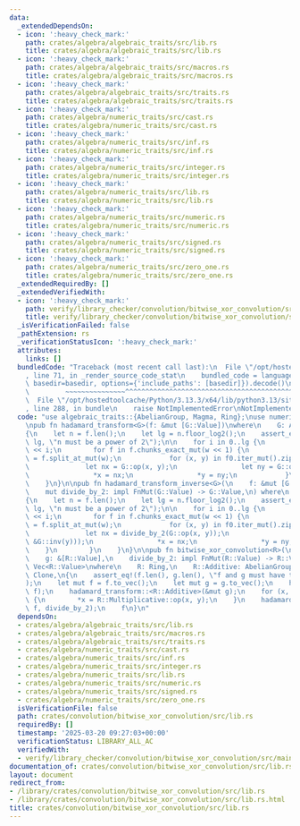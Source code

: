 ```yaml
---
data:
  _extendedDependsOn:
  - icon: ':heavy_check_mark:'
    path: crates/algebra/algebraic_traits/src/lib.rs
    title: crates/algebra/algebraic_traits/src/lib.rs
  - icon: ':heavy_check_mark:'
    path: crates/algebra/algebraic_traits/src/macros.rs
    title: crates/algebra/algebraic_traits/src/macros.rs
  - icon: ':heavy_check_mark:'
    path: crates/algebra/algebraic_traits/src/traits.rs
    title: crates/algebra/algebraic_traits/src/traits.rs
  - icon: ':heavy_check_mark:'
    path: crates/algebra/numeric_traits/src/cast.rs
    title: crates/algebra/numeric_traits/src/cast.rs
  - icon: ':heavy_check_mark:'
    path: crates/algebra/numeric_traits/src/inf.rs
    title: crates/algebra/numeric_traits/src/inf.rs
  - icon: ':heavy_check_mark:'
    path: crates/algebra/numeric_traits/src/integer.rs
    title: crates/algebra/numeric_traits/src/integer.rs
  - icon: ':heavy_check_mark:'
    path: crates/algebra/numeric_traits/src/lib.rs
    title: crates/algebra/numeric_traits/src/lib.rs
  - icon: ':heavy_check_mark:'
    path: crates/algebra/numeric_traits/src/numeric.rs
    title: crates/algebra/numeric_traits/src/numeric.rs
  - icon: ':heavy_check_mark:'
    path: crates/algebra/numeric_traits/src/signed.rs
    title: crates/algebra/numeric_traits/src/signed.rs
  - icon: ':heavy_check_mark:'
    path: crates/algebra/numeric_traits/src/zero_one.rs
    title: crates/algebra/numeric_traits/src/zero_one.rs
  _extendedRequiredBy: []
  _extendedVerifiedWith:
  - icon: ':heavy_check_mark:'
    path: verify/library_checker/convolution/bitwise_xor_convolution/src/main.rs
    title: verify/library_checker/convolution/bitwise_xor_convolution/src/main.rs
  _isVerificationFailed: false
  _pathExtension: rs
  _verificationStatusIcon: ':heavy_check_mark:'
  attributes:
    links: []
  bundledCode: "Traceback (most recent call last):\n  File \"/opt/hostedtoolcache/Python/3.13.3/x64/lib/python3.13/site-packages/onlinejudge_verify/documentation/build.py\"\
    , line 71, in _render_source_code_stat\n    bundled_code = language.bundle(stat.path,\
    \ basedir=basedir, options={'include_paths': [basedir]}).decode()\n          \
    \         ~~~~~~~~~~~~~~~^^^^^^^^^^^^^^^^^^^^^^^^^^^^^^^^^^^^^^^^^^^^^^^^^^^^^^^^^^^^^^^^^^\n\
    \  File \"/opt/hostedtoolcache/Python/3.13.3/x64/lib/python3.13/site-packages/onlinejudge_verify/languages/rust.py\"\
    , line 288, in bundle\n    raise NotImplementedError\nNotImplementedError\n"
  code: "use algebraic_traits::{AbelianGroup, Magma, Ring};\nuse numeric_traits::Integer;\n\
    \npub fn hadamard_transform<G>(f: &mut [G::Value])\nwhere\n    G: AbelianGroup,\n\
    {\n    let n = f.len();\n    let lg = n.floor_log2();\n    assert_eq!(n, 1 <<\
    \ lg, \"n must be a power of 2\");\n\n    for i in 0..lg {\n        let w = 1\
    \ << i;\n        for f in f.chunks_exact_mut(w << 1) {\n            let (f0, f1)\
    \ = f.split_at_mut(w);\n            for (x, y) in f0.iter_mut().zip(f1) {\n  \
    \              let nx = G::op(x, y);\n                let ny = G::op(x, &G::inv(y));\n\
    \                *x = nx;\n                *y = ny;\n            }\n        }\n\
    \    }\n}\n\npub fn hadamard_transform_inverse<G>(\n    f: &mut [G::Value],\n\
    \    mut divide_by_2: impl FnMut(G::Value) -> G::Value,\n) where\n    G: AbelianGroup,\n\
    {\n    let n = f.len();\n    let lg = n.floor_log2();\n    assert_eq!(n, 1 <<\
    \ lg, \"n must be a power of 2\");\n\n    for i in 0..lg {\n        let w = 1\
    \ << i;\n        for f in f.chunks_exact_mut(w << 1) {\n            let (f0, f1)\
    \ = f.split_at_mut(w);\n            for (x, y) in f0.iter_mut().zip(f1) {\n  \
    \              let nx = divide_by_2(G::op(x, y));\n                let ny = divide_by_2(G::op(x,\
    \ &G::inv(y)));\n                *x = nx;\n                *y = ny;\n        \
    \    }\n        }\n    }\n}\n\npub fn bitwise_xor_convolution<R>(\n    f: &[R::Value],\n\
    \    g: &[R::Value],\n    divide_by_2: impl FnMut(R::Value) -> R::Value,\n) ->\
    \ Vec<R::Value>\nwhere\n    R: Ring,\n    R::Additive: AbelianGroup,\n    R::Value:\
    \ Clone,\n{\n    assert_eq!(f.len(), g.len(), \"f and g must have the same length\"\
    );\n    let mut f = f.to_vec();\n    let mut g = g.to_vec();\n    hadamard_transform::<R::Additive>(&mut\
    \ f);\n    hadamard_transform::<R::Additive>(&mut g);\n    for (x, y) in f.iter_mut().zip(&g)\
    \ {\n        *x = R::Multiplicative::op(x, y);\n    }\n    hadamard_transform_inverse::<R::Additive>(&mut\
    \ f, divide_by_2);\n    f\n}\n"
  dependsOn:
  - crates/algebra/algebraic_traits/src/lib.rs
  - crates/algebra/algebraic_traits/src/macros.rs
  - crates/algebra/algebraic_traits/src/traits.rs
  - crates/algebra/numeric_traits/src/cast.rs
  - crates/algebra/numeric_traits/src/inf.rs
  - crates/algebra/numeric_traits/src/integer.rs
  - crates/algebra/numeric_traits/src/lib.rs
  - crates/algebra/numeric_traits/src/numeric.rs
  - crates/algebra/numeric_traits/src/signed.rs
  - crates/algebra/numeric_traits/src/zero_one.rs
  isVerificationFile: false
  path: crates/convolution/bitwise_xor_convolution/src/lib.rs
  requiredBy: []
  timestamp: '2025-03-20 09:27:03+00:00'
  verificationStatus: LIBRARY_ALL_AC
  verifiedWith:
  - verify/library_checker/convolution/bitwise_xor_convolution/src/main.rs
documentation_of: crates/convolution/bitwise_xor_convolution/src/lib.rs
layout: document
redirect_from:
- /library/crates/convolution/bitwise_xor_convolution/src/lib.rs
- /library/crates/convolution/bitwise_xor_convolution/src/lib.rs.html
title: crates/convolution/bitwise_xor_convolution/src/lib.rs
---
```

